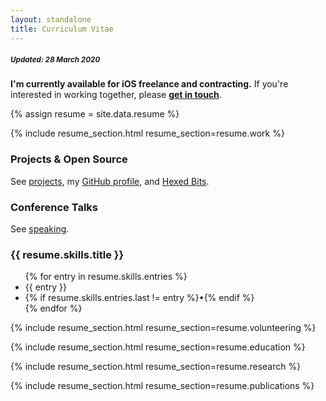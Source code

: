```yaml
---
layout: standalone
title: Curriculum Vitae
---
```


<h5 class="text-muted"><small><i>Updated: 28 March 2020</i></small></h5>

**I'm currently available for iOS freelance and contracting.**
If you're interested in working together, please **[get in touch](/contact)**.

{% assign resume = site.data.resume %}

<!-- WORK -->

{% include resume_section.html resume_section=resume.work %}

<!-- PROJECTS -->

<h3>Projects & Open Source</h3>

<p>See <a href="/projects">projects</a>, my <a href="{{ site.social_links.github }}">GitHub profile</a>, and <a href="https://www.hexedbits.com">Hexed Bits</a>.</p>

<h3>Conference Talks</h3>

<p>See <a href="/speaking">speaking</a>.</p>

<!-- SKILLS -->

<h3>{{ resume.skills.title }}</h3>

<ul class="list-inline">
{% for entry in resume.skills.entries %}
<li class="list-inline-item">{{ entry }}</li>
<li class="list-inline-item">{% if resume.skills.entries.last != entry %}&bull;{% endif %}</li>
{% endfor %}
</ul>

<!-- VOLUNTEERING -->

{% include resume_section.html resume_section=resume.volunteering %}

<!-- EDUCATION -->

{% include resume_section.html resume_section=resume.education %}

<!-- RESEARCH -->

{% include resume_section.html resume_section=resume.research %}

<!-- PUBLICATIONS -->

{% include resume_section.html resume_section=resume.publications %}
